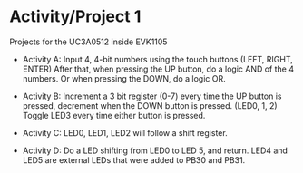# Activity/Project 1
Projects for the UC3A0512 inside EVK1105

- Activity A:
    Input 4, 4-bit numbers using the touch buttons (LEFT, RIGHT, ENTER)
    After that, when pressing the UP button, do a logic AND of the 4 numbers.
    Or when pressing the DOWN, do a logic OR. 

- Activity B:
    Increment a 3 bit register (0-7) every time the UP button is pressed, decrement when the DOWN button is pressed. (LED0, 1, 2)
    Toggle LED3 every time either button is pressed.

- Activity C:
    LED0, LED1, LED2 will follow a shift register. 

- Activity D:
    Do a LED shifting from LED0 to LED 5, and return.
    LED4 and LED5 are external LEDs that were added to PB30 and PB31.